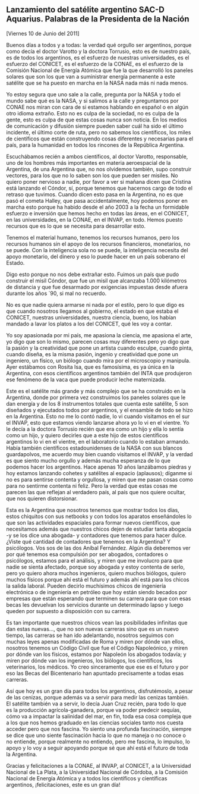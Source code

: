 Lanzamiento del satélite argentino SAC-D Aquarius. Palabras de la Presidenta de la Nación
-----------------------------------------------------------------------------------------

[Viernes 10 de Junio del 2011]

Buenos días a todos y a todas: la verdad qué orgullo ser argentinos,
porque como decía el doctor Varotto y la doctora Torrusio, esto es de
nuestro país, es de todos los argentinos, es el esfuerzo de nuestras
universidades, es el esfuerzo del CONICET, es el esfuerzo de la CONAE,
es el esfuerzo de la Comisión Nacional de Energía Atómica que fue la que
desarrolló los paneles solares que son los que van a suministrar energía
permanente a este satélite que se ha puesto en marcha en la NASA nada
más ni nada menos.

Yo estoy segura que uno sale a la calle, pregunta por la NASA y todo el
mundo sabe qué es la NASA, y si salimos a la calle y preguntamos por
CONAE nos miran con cara de si estamos hablando en español o en algún
otro idioma extraño. Esto no es culpa de la sociedad, no es culpa de la
gente, esto es culpa de que estas cosas nunca son noticia. En los medios
de comunicación y difusión siempre pueden saber cuál ha sido el último
incidente, el último corte de ruta, pero no sabemos los científicos, los
miles de científicos que están construyendo cosas diferentes y
necesarias para el país, para la humanidad en todos los rincones de la
República Argentina.

Escuchábamos recién a ambos científicos, al doctor Varotto, responsable,
uno de los hombres más importantes en materia aeroespacial de la
Argentina, de una Argentina que, no nos olvidemos también, supo
construir vectores, para los que no lo saben son los que pueden ser
misiles. No quiero poner nervioso a nadie, por favor a ver si mañana
dicen que Cristina está lanzando el Cóndor, sí, porque tenemos que
hacernos cargo de todo el retraso que tuvimos. Cuando dicen esto pasa en
la Argentina, no es que pasó el cometa Halley, que pasa accidentalmente,
hoy podemos poner en marcha esto porque ha habido desde el año 2003 a la
fecha un formidable esfuerzo e inversión que hemos hecho en todas las
áreas, en el CONICET, en las universidades, en la CONAE, en el INVAP, en
todo. Hemos puesto recursos que es lo que se necesita para desarrollar
esto.

Tenemos el material humano, tenemos los recursos humanos, pero los
recursos humanos sin el apoyo de los recursos financieros, monetarios,
no se puede. Con la inteligencia sola no se puede, la inteligencia
necesita del apoyo monetario, del dinero y eso lo puede hacer en un país
soberano el Estado.

Digo esto porque no nos debe extrañar esto. Fuimos un país que pudo
construir el misil Cóndor, que fue un misil que alcanzaba 1.000
kilómetros de distancia y que fue desarmado por exigencias impuestas
desde afuera durante los años ´90, si mal no recuerdo.

No es que nadie quiera armarse ni nada por el estilo, pero lo que digo
es que cuando nosotros llegamos al gobierno, el estado en que estaba el
CONICET, nuestras universidades, nuestra ciencia, bueno, los habían
mandado a lavar los platos a los del CONICET, qué les voy a contar.

Yo soy apasionada por mi país, me apasiona la ciencia, me apasiona el
arte, yo digo que son lo mismo, parecen cosas muy diferentes pero yo
digo que la pasión y la creatividad que pone un artista cuando esculpe,
cuando pinta, cuando diseña, es la misma pasión, ingenio y creatividad
que pone un ingeniero, un físico, un biólogo cuando mira por el
microscopio y manipula. Ayer estábamos con Rosita Isa, que es
famosísima, es ya única en la Argentina, con esos científicos argentinos
también del INTA que produjeron ese fenómeno de la vaca que puede
producir leche maternizada.

Este es el satélite más grande y más complejo que se ha construido en la
Argentina, donde por primera vez construimos los paneles solares que le
dan energía y de los 8 instrumentos totales que cuenta este satélite, 5
son diseñados y ejecutados todos por argentinos, y el ensamble de todo
se hizo en la Argentina. Esto no me lo contó nadie, lo vi cuando
visitamos en el sur el INVAP, esto que estamos viendo lanzarse ahora yo
lo vi en el vientre. Yo le decía a la doctora Torrusio recién que era
como un hijo y ella lo sentía como un hijo, y quiero decirles que a este
hijo de estos científicos argentinos lo vi en el vientre, en el
laboratorio cuando lo estaban armando. Había también científicos
estadounidenses de la NASA con sus blancos guardapolvos, me acuerdo muy
bien cuando visitamos el INVAP, y la verdad es que siento mucho orgullo
y además mucha esperanza de lo que podemos hacer los argentinos. Hace
apenas 10 años lanzábamos piedras y hoy estamos lanzando cohetes y
satélites al espacio (aplausos); díganme si no es para sentirse contenta
y orgullosa, y miren que me pasan cosas como para no sentirme contenta
ni feliz. Pero la verdad que estas cosas me parecen las que reflejan al
verdadero país, al país que nos quiere ocultar, que nos quieren
distorsionar.

Esta es la Argentina que nosotros tenemos que mostrar todos los días,
estos chiquitos con sus netbooks y con todos los aparatos enseñándoles
lo que son las actividades espaciales para formar nuevos científicos,
que necesitamos además que nuestros chicos dejen de estudiar tanta
abogacía -y se los dice una abogada- y contadores que tenemos para hacer
dulce. ¿Viste qué cantidad de contadores que tenemos en la Argentina? Y
psicólogos. Vos sos de las dos Aníbal Fernández. Algún día deberemos ver
por qué tenemos esa compulsión por ser abogados, contadores o
psicólogos, estamos para el análisis, y miren que me involucro para que
nadie se sienta afectado, porque soy abogada y estoy contenta de serlo,
pero yo quiero ahora muchos ingenieros, quiero muchos biólogos, quiero
muchos físicos porque ahí está el futuro y además ahí está para los
chicos la salida laboral. Pueden decirlo muchísimos chicos de ingeniería
electrónica o de ingeniería en petróleo que hoy están siendo becados por
empresas que están esperando que terminen su carrera para que con esas
becas les devuelvan los servicios durante un determinado lapso y luego
queden por supuesto a disposición con su carrera.

Es tan importante que nuestros chicos vean las posibilidades infinitas
que dan estas nuevas…, que no son nuevas carreras sino que es un nuevo
tiempo, las carreras se han ido adelantando, nosotros seguimos con
muchas leyes apenas modificadas de Roma y miren por dónde van ellos,
nosotros tenemos un Código Civil que fue el Código Napoleónico, y miren
por dónde van los físicos, estamos por Napoleón los abogados todavía; y
miren por dónde van los ingenieros, los biólogos, los científicos, los
veterinarios, los médicos. Yo creo sinceramente que ese es el futuro y
por eso las Becas del Bicentenario han apuntado precisamente a todas
esas carreras.

Así que hoy es un gran día para todos los argentinos, disfrutémoslo, a
pesar de las cenizas, porque además va a servir para medir las cenizas
también. El satélite también va a servir, lo decía Juan Cruz recién,
para todo lo que es la producción agrícola-ganadera, porque va poder
predecir sequías, cómo va a impactar la salinidad del mar, en fin, toda
esa cosa compleja que a los que nos hemos graduado en las ciencias
sociales tanto nos cuesta acceder pero que nos fascina. Yo siento una
profunda fascinación, siempre se dice que uno siente fascinación hacia
lo que no maneja o no conoce o no entiende, porque realmente no
entiendo, pero me fascina, lo impulso, lo apoyo y lo voy a seguir
apoyando porque sé que ahí está el futuro de toda la Argentina.

Gracias y felicitaciones a la CONAE, al INVAP, al CONICET, a la
Universidad Nacional de La Plata, a la Universidad Nacional de Córdoba,
a la Comisión Nacional de Energía Atómica y a todos los científicos y
científicas argentinos, ¡felicitaciones, este es un gran día!
